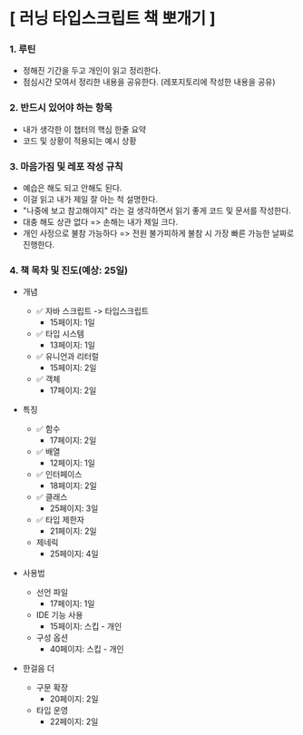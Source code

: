 # [ 러닝 타입스크립트 책 뽀개기 ]

### 1. 루틴
- 정해진 기간을 두고 개인이 읽고 정리한다.
- 점심시간 모여서 정리한 내용을 공유한다. (레포지토리에 작성한 내용을 공유)

### 2. 반드시 있어야 하는 항목
- 내가 생각한 이 챕터의 핵심 한줄 요약   
- 코드 및 상황이 적용되는 예시 상황   

### 3. 마음가짐 및 레포 작성 규칙
- 예습은 해도 되고 안해도 된다.
- 이걸 읽고 내가 제일 잘 아는 척 설명한다.   
- "나중에 보고 참고해야지" 라는 걸 생각하면서 읽기 좋게 코드 및 문서를 작성한다.   
- 대충 해도 상관 없다 => 손해는 내가 제일 크다.   
- 개인 사정으로 불참 가능하다 => 전원 불가피하게 불참 시 가장 빠른 가능한 날짜로 진행한다.   


### 4. 책 목차 및 진도(예상: 25일)
- 개념
  - :white_check_mark: 자바 스크립트 -> 타입스크립트
    - 15페이지: 1일
  - :white_check_mark: 타입 시스템
    - 13페이지: 1일   
  - :white_check_mark: 유니언과 리터럴
    - 15페이지: 2일   
  - :white_check_mark: 객체
    - 17페이지: 2일

- 특징
  - :white_check_mark: 함수 
    - 17페이지: 2일
  - :white_check_mark: 배열
    - 12페이지: 1일
  - :white_check_mark: 인터페이스
    - 18페이지: 2일
  - :white_check_mark: 클래스
    - 25페이지: 3일
  - :white_check_mark: 타입 제한자
    - 21페이지: 2일
  - 제네릭
    - 25페이지: 4일
- 사용법
  - 선언 파일
    - 17페이지: 1일
  - IDE 기능 사용
    - 15페이지: 스킵 - 개인
  - 구성 옵션
    - 40페이지: 스킵 - 개인
- 한걸음 더
  - 구문 확장
    - 20페이지: 2일
  - 타입 운영
    - 22페이지: 2일
